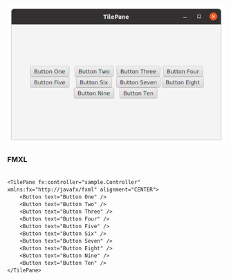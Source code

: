<p align="center"><img src="TilePane.png"></p>

<h3>FMXL</h3>
<code>
&lt;TilePane fx:controller="sample.Controller" xmlns:fx="http://javafx/fxml" alignment="CENTER"&gt;
    &lt;Button text="Button One" /&gt;
    &lt;Button text="Button Two" /&gt;
    &lt;Button text="Button Three" /&gt;
    &lt;Button text="Button Four" /&gt;
    &lt;Button text="Button Five" /&gt;
    &lt;Button text="Button Six" /&gt;
    &lt;Button text="Button Seven" /&gt;
    &lt;Button text="Button Eight" /&gt;
    &lt;Button text="Button Nine" /&gt;
    &lt;Button text="Button Ten" /&gt;
&lt;/TilePane&gt;
</code>

